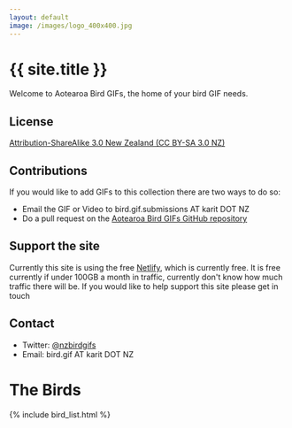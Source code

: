 ```yaml
---
layout: default
image: /images/logo_400x400.jpg
---
```


# {{ site.title }}

Welcome to Aotearoa Bird GIFs, the home of your bird GIF needs.

## License
[Attribution-ShareAlike 3.0 New Zealand (CC BY-SA 3.0 NZ)](https://creativecommons.org/licenses/by-sa/3.0/nz/)

## Contributions
If you would like to add GIFs to this collection there are two ways to do so:
* Email the GIF or Video to bird.gif.submissions AT karit DOT NZ
* Do a pull request on the [Aotearoa Bird GIFs GitHub repository](https://github.com/nzkarit/nzbirdgifs-netlify)

## Support the site
Currently this site is using the free [Netlify](https://www.netlify.com/), which is currently free. It is free currently if under 100GB a month in traffic, currently don't know how much traffic there will be. If you would like to help support this site please get in touch

## Contact
* Twitter: [@nzbirdgifs](https://twitter.com/nzbirdgifs)
* Email: bird.gif AT karit DOT NZ

# The Birds
{% include bird_list.html %}